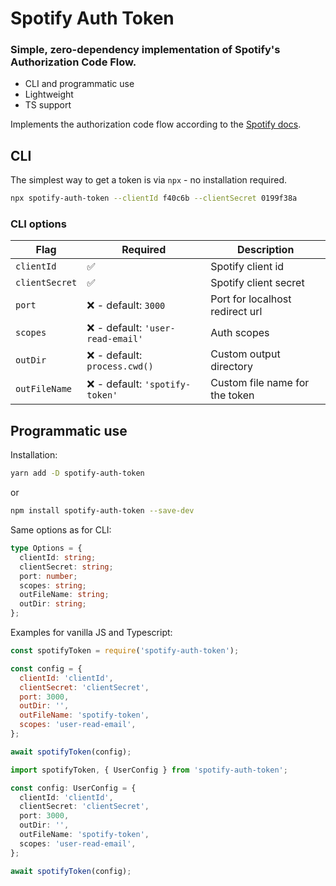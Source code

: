 # Spotify Auth Token

### Simple, zero-dependency implementation of Spotify's Authorization Code Flow.

- CLI and programmatic use
- Lightweight
- TS support

Implements the authorization code flow according to the [Spotify docs](https://developer.spotify.com/documentation/general/guides/authorization/code-flow/).

## CLI

The simplest way to get a token is via `npx` - no installation required.

```bash
npx spotify-auth-token --clientId f40c6b --clientSecret 0199f38a
```

### CLI options

| Flag           | Required                          | Description                     |
| -------------- | --------------------------------- | ------------------------------- |
| `clientId`     | ✅                                | Spotify client id               |
| `clientSecret` | ✅                                | Spotify client secret           |
| `port`         | ❌ - default: `3000`              | Port for localhost redirect url |
| `scopes`       | ❌ - default: `'user-read-email'` | Auth scopes                     |
| `outDir`       | ❌ - default: `process.cwd()`     | Custom output directory         |
| `outFileName`  | ❌ - default: `'spotify-token'`   | Custom file name for the token  |

## Programmatic use

Installation:

```bash
yarn add -D spotify-auth-token
```

or

```bash
npm install spotify-auth-token --save-dev
```

Same options as for CLI:

```ts
type Options = {
  clientId: string;
  clientSecret: string;
  port: number;
  scopes: string;
  outFileName: string;
  outDir: string;
};
```

Examples for vanilla JS and Typescript:

```js
const spotifyToken = require('spotify-auth-token');

const config = {
  clientId: 'clientId',
  clientSecret: 'clientSecret',
  port: 3000,
  outDir: '',
  outFileName: 'spotify-token',
  scopes: 'user-read-email',
};

await spotifyToken(config);
```

```ts
import spotifyToken, { UserConfig } from 'spotify-auth-token';

const config: UserConfig = {
  clientId: 'clientId',
  clientSecret: 'clientSecret',
  port: 3000,
  outDir: '',
  outFileName: 'spotify-token',
  scopes: 'user-read-email',
};

await spotifyToken(config);
```
